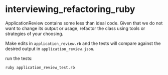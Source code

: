 # interviewing_refactoring_ruby
ApplicationReview contains some less than ideal code. Given that we do not want to change its output or usage, refactor the class using tools or strategies of your choosing.

Make edits in `application_review.rb` and the tests will compare against the desired output in `application_review.json`.

run the tests:
```
ruby application_review_test.rb
```
